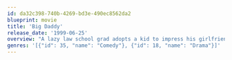 ```yaml
---
id: da32c398-740b-4269-bd3e-490ec8562da2
blueprint: movie
title: 'Big Daddy'
release_date: '1999-06-25'
overview: "A lazy law school grad adopts a kid to impress his girlfriend, but everything doesn't go as planned and he becomes the unlikely foster father."
genres: '[{"id": 35, "name": "Comedy"}, {"id": 18, "name": "Drama"}]'
---
```

